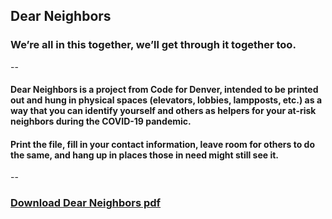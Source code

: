 






## Dear Neighbors

### We’re all in this together, we’ll get through it together too.

--

#### Dear Neighbors is a project from Code for Denver, intended to be printed out and hung in physical spaces (elevators, lobbies, lampposts, etc.) as a way that you can identify yourself and others as helpers for your at-risk neighbors during the COVID-19 pandemic. 

#### Print the file, fill in your contact information, leave room for others to do the same, and hang up in places those in need might still see it. 

--

### [Download Dear Neighbors pdf](https://github.com/codefordenver/dearneighbors/raw/master/Dear%20Neighbors.pdf "Dear Neighbors PDF")
